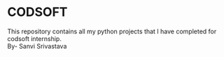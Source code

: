# CODSOFT
This repository contains all my python projects that I have completed for codsoft internship.
<br>
By- Sanvi Srivastava
